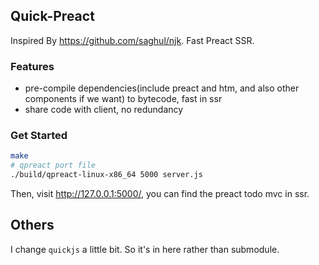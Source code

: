 ## Quick-Preact
Inspired By https://github.com/saghul/njk. Fast Preact SSR.

### Features
- pre-compile dependencies(include preact and htm, and also other components if we want) to bytecode, fast in ssr
- share code with client, no redundancy

### Get Started
```bash
make
# qpreact port file
./build/qpreact-linux-x86_64 5000 server.js
```
Then, visit http://127.0.0.1:5000/, you can find the preact todo mvc in ssr.

## Others
I change `quickjs` a little bit. So it's in here rather than submodule.
